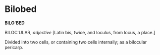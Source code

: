 # Bilobed

**BILO'BED**

BILOC'ULAR, _adjective_ \[Latin bis, twice, and loculus, from locus, a place.\]

Divided into two cells, or containing two cells internally; as a bilocular pericarp.